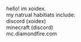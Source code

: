 hello! im xoidex.<br/>
my natrual habitiats include:<br/>
discord (xoidex)<br/>
minecraft (discord)<br/>
   mc.diamondfire.com<br/>
